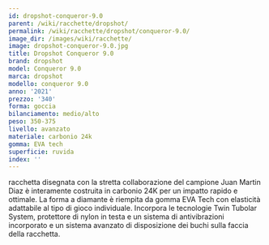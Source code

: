 ```yaml
---
id: dropshot-conqueror-9.0
parent: /wiki/racchette/dropshot/
permalink: /wiki/racchette/dropshot/conqueror-9.0/
image_dir: /images/wiki/racchette/
image: dropshot-conqueror-9.0.jpg
title: Dropshot Conqueror 9.0
brand: dropshot
model: Conqueror 9.0
marca: dropshot
modello: conqueror 9.0
anno: '2021'
prezzo: '340'
forma: goccia
bilanciamento: medio/alto
peso: 350-375
livello: avanzato
materiale: carbonio 24k
gomma: EVA tech
superficie: ruvida
index: ''
---
```

racchetta disegnata con la stretta collaborazione del campione Juan Martin Diaz è interamente costruita in carbonio 24K per un impatto rapido e ottimale. La forma a diamante è riempita da gomma EVA Tech con elasticità adattabile al tipo di gioco individuale. Incorpora le tecnologie Twin Tubolar System, protettore di nylon in testa e un sistema di antivibrazioni incorporato e un sistema avanzato di disposizione dei buchi sulla faccia della racchetta.